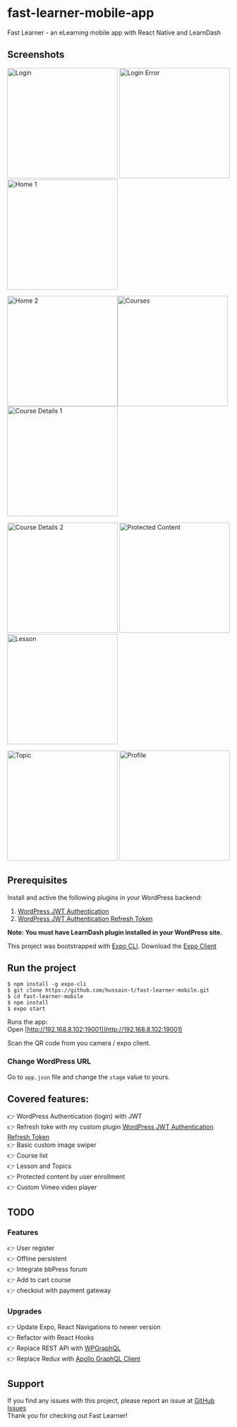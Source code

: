 # fast-learner-mobile-app

Fast Learner - an eLearning mobile app with React Native and LearnDash

## Screenshots

<img src="https://github.com/hussain-t/fast-learner-mobile/blob/master/src/screenshots/login.PNG" alt="Login" width="250"> <img src="https://github.com/hussain-t/fast-learner-mobile/blob/master/src/screenshots/login-error.PNG" alt="Login Error" width="250"> <img src="https://github.com/hussain-t/fast-learner-mobile/blob/master/src/screenshots/home1.PNG" alt="Home 1" width="250">

<img src="https://github.com/hussain-t/fast-learner-mobile/blob/master/src/screenshots/home2.PNG" alt="Home 2" width="250"><img src="https://github.com/hussain-t/fast-learner-mobile/blob/master/src/screenshots/courses.PNG" alt="Courses" width="250"> <img src="https://github.com/hussain-t/fast-learner-mobile/blob/master/src/screenshots/course-details1.PNG" alt="Course Details 1" width="250">

<img src="https://github.com/hussain-t/fast-learner-mobile/blob/master/src/screenshots/course-details2.PNG" alt="Course Details 2" width="250"> <img src="https://github.com/hussain-t/fast-learner-mobile/blob/master/src/screenshots/protected-content.PNG" alt="Protected Content" width="250"> <img src="https://github.com/hussain-t/fast-learner-mobile/blob/master/src/screenshots/lesson.PNG" alt="Lesson" width="250">

<img src="https://github.com/hussain-t/fast-learner-mobile/blob/master/src/screenshots/topic.PNG" alt="Topic" width="250"> <img src="https://github.com/hussain-t/fast-learner-mobile/blob/master/src/screenshots/profile.PNG" alt="Profile" width="250">

## Prerequisites

Install and active the following plugins in your WordPress backend:

1. [WordPress JWT Authentication](https://wordpress.org/plugins/jwt-authentication-for-wp-rest-api/)
2. [WordPress JWT Authentication Refresh Token](https://github.com/hussain-t/wp-jwt-auth-refresh-token)

**Note: You must have LearnDash plugin installed in your WordPress site.**

This project was bootstrapped with [Expo CLI](https://expo.io/tools#cli).
Download the [Expo Client](https://expo.io/tools#client)

## Run the project

```
$ npm install -g expo-cli
$ git clone https://github.com/hussain-t/fast-learner-mobile.git
$ cd fast-learner-mobile
$ npm install
$ expo start
```

Runs the app:<br>
Open [http://192.168.8.102:19001](http://192.168.8.102:19001)

Scan the QR code from you camera / expo client.<br>

### Change WordPress URL

Go to `app.json` file and change the `stage` value to yours.

## Covered features:

👉 WordPress Authentication (login) with JWT<br>
👉 Refresh toke with my custom plugin [WordPress JWT Authentication Refresh Token](https://github.com/hussain-t/wp-jwt-auth-refresh-token)<br>
👉 Basic custom image swiper<br>
👉 Course list<br>
👉 Lesson and Topics<br>
👉 Protected content by user enrollment<br>
👉 Custom Vimeo video player<br>

## TODO

### Features

👉 User register<br>
👉 Offline persistent<br>
👉 Integrate bbPress forum<br>
👉 Add to cart course<br>
👉 checkout with payment gateway

### Upgrades

👉 Update Expo, React Navigations to newer version<br>
👉 Refactor with React Hooks<br>
👉 Replace REST API with [WPGraphQL](https://www.wpgraphql.com/)<br>
👉 Replace Redux with [Apollo GraphQL Client](https://www.apollographql.com/)

## Support

If you find any issues with this project, please report an issue at [GitHub Issues](https://github.com/hussain-t/fast-learner-mobile/issues)<br>
Thank you for checking out Fast Learner!

